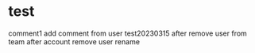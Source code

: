 # test
comment1
add comment from user test20230315
after remove user from team
after account remove
user rename
